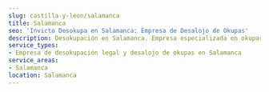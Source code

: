 ```yaml
---
slug: castilla-y-leon/salamanca
title: Salamanca
seo: 'Invicto Desokupa en Salamanca: Empresa de Desalojo de Okupas'
description: Desokupación en Salamanca. Empresa especializada en okupas. Mediación legal y desalojo express. Presupuesto gratuito.
service_types:
- Empresa de desokupación legal y desalojo de okupas en Salamanca
service_areas:
- Salamanca
location: Salamanca
---
```

